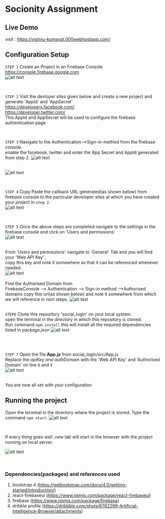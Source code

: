 # Socionity Assignment

## Live Demo
 visit : https://vishnu-kumavat.000webhostapp.com/

## Configuration Setup
`STEP 1`
 Create an Project in an Firebase Console<br>
 https://console.firebase.google.com<br>
 ![alt text](https://i.ibb.co/W5XC6ZQ/image.png)<br>
 
 <div>&emsp;</div>
 
 `STEP 2`
 Visit the devloper sites given below and create a new project and generate 'AppId' and  'AppSecret'<br>
 https://developers.facebook.com/ <br>
 https://developer.twitter.com/<br>
 This AppId and AppSecret will be used to configure the firebase authentication page<br>
 <div>&emsp;</div>
 
 `STEP 3`
 Navigate to the Authentication-->Sign-in-method from the firebase console.<br>
 enable the facebook, twitter and enter the App Secret and AppId generated from step 2.
![alt text](https://i.ibb.co/HrPV2cQ/image.png)<br><div>&emsp;</div>
![alt text](https://i.ibb.co/Z10k6gV/image.png)<br>

<div>&emsp;</div>

`STEP 4`
Copy Paste the callback URL generated(as shown below) from firebase console to the particular developer sites at which you have created your project in `step 2`. <br>
![alt text](https://i.ibb.co/0hMsVS4/image.png)<br>
 <div>&emsp;</div>

`STEP 5`
Once the above steps are completed navigate to the settings in the firebase console and click on  'Users and permissions'<br>
![alt text](https://i.ibb.co/k3W7JX6/image.png)<br><div>&emsp;<div>
From 'Users and permissions' navigate to 'General' Tab and you will find your 'Web API Key' ,<br>
copy this key and note it somewhere so that it can be referenced whenever needed.<br>
![alt text](https://i.ibb.co/TrWvCxy/image.png)<div>&emsp;</div>
 Find the Authorised Domain from <br>
 FirebaseConsole --> Authentication --> Sign-in method -->Authorised domains
 copy this url(as shown below) and note it somewhere from which we will reference in next steps.
![alt text](https://i.ibb.co/fSz0Dyq/image.png)<br><div>&emsp;</div>

`STEP6`
Clone this repository 'social_login' on your local system.<br>
open the terminal in the directory in which this repository is cloned.<br>
Run command `npm install` this will install all the required dependencies listed in *package.json*
![alt text](https://i.ibb.co/yWw8VMN/image.png)

<div>&emsp;</div>
<br>

`STEP 7`
Open the file **App.js** from social_login/src/App.js<br>
Replace the *apiKey and authDomain* with the 'Web API Key' and 'Authorised Domain' on line `8` and `9`<br>
![alt text](https://i.ibb.co/q5rTq99/image.png)<div>&emsp;</div>
You are now all set with your configuration

## Running the project
Open the terminal in the directory where the project is stored.
Type the command `npm start`.
![alt text](https://i.ibb.co/gtdm72Z/image.png) <br>
<div>&emsp;</div>

If every thing goes well ,new tab will start in the browser with the project running on local server.

 ![alt text](https://i.ibb.co/CmjLTD3/image.png)
 
<div>&emsp;</div>

### Dependencies(packages) and references used
1) bootstrap 4 (https://getbootstrap.com/docs/4.0/getting-started/introduction/)
2) react-firebaseui (https://www.npmjs.com/package/react-firebaseui)
3) firebase (https://www.npmjs.com/package/firebase)
4) dribble profile (https://dribbble.com/shots/6762299-Artificial-Intelligence-Browser/attachments)


